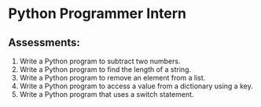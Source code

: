 # Python Programmer Intern

## Assessments:
1. Write a Python program to subtract two numbers.
2. Write a Python program to find the length of a string.
3. Write a Python program to remove an element from a list.
4. Write a Python program to access a value from a dictionary using a key.
5. Write a Python program that uses a switch statement.


